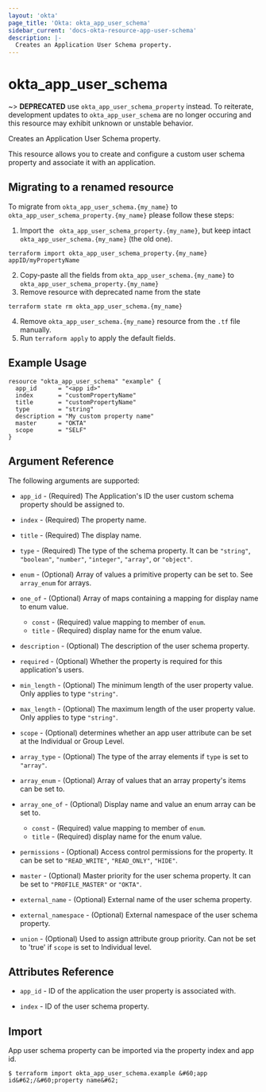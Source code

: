 ```yaml
---
layout: 'okta'
page_title: 'Okta: okta_app_user_schema'
sidebar_current: 'docs-okta-resource-app-user-schema'
description: |-
  Creates an Application User Schema property.
---
```


# okta_app_user_schema

~> **DEPRECATED** use `okta_app_user_schema_property` instead. To reiterate, development updates to `okta_app_user_schema` are no longer occuring and this resource may exhibit unknown or unstable behavior.

Creates an Application User Schema property.

This resource allows you to create and configure a custom user schema property and associate it with an application.

## Migrating to a renamed resource

To migrate from `okta_app_user_schema.{my_name}` to `okta_app_user_schema_property.{my_name}` please follow these steps:

1. Import the ` okta_app_user_schema_property.{my_name}`, but keep intact `okta_app_user_schema.{my_name}` (the old one).
```
terraform import okta_app_user_schema_property.{my_name} appID/myPropertyName
````
2. Copy-paste all the fields from `okta_app_user_schema.{my_name}` to `okta_app_user_schema_property.{my_name}`
3. Remove resource with deprecated name from the state
```
terraform state rm okta_app_user_schema.{my_name}
```
4. Remove `okta_app_user_schema.{my_name}` resource from the `.tf` file manually.
5. Run `terraform apply` to apply the default fields.

## Example Usage

```hcl
resource "okta_app_user_schema" "example" {
  app_id      = "<app id>"
  index       = "customPropertyName"
  title       = "customPropertyName"
  type        = "string"
  description = "My custom property name"
  master      = "OKTA"
  scope       = "SELF"
}
```

## Argument Reference

The following arguments are supported:

- `app_id` - (Required) The Application's ID the user custom schema property should be assigned to.

- `index` - (Required) The property name.

- `title` - (Required) The display name.

- `type` - (Required) The type of the schema property. It can be `"string"`, `"boolean"`, `"number"`, `"integer"`, `"array"`, or `"object"`.

- `enum` - (Optional) Array of values a primitive property can be set to. See `array_enum` for arrays.

- `one_of` - (Optional) Array of maps containing a mapping for display name to enum value.

  - `const` - (Required) value mapping to member of `enum`.
  - `title` - (Required) display name for the enum value.

- `description` - (Optional) The description of the user schema property.

- `required` - (Optional) Whether the property is required for this application's users.

- `min_length` - (Optional) The minimum length of the user property value. Only applies to type `"string"`.

- `max_length` - (Optional) The maximum length of the user property value. Only applies to type `"string"`.

- `scope` - (Optional) determines whether an app user attribute can be set at the Individual or Group Level.

- `array_type` - (Optional) The type of the array elements if `type` is set to `"array"`.

- `array_enum` - (Optional) Array of values that an array property's items can be set to.

- `array_one_of` - (Optional) Display name and value an enum array can be set to.

  - `const` - (Required) value mapping to member of `enum`.
  - `title` - (Required) display name for the enum value.

- `permissions` - (Optional) Access control permissions for the property. It can be set to `"READ_WRITE"`, `"READ_ONLY"`, `"HIDE"`.

- `master` - (Optional) Master priority for the user schema property. It can be set to `"PROFILE_MASTER"` or `"OKTA"`.

- `external_name` - (Optional) External name of the user schema property.

- `external_namespace` - (Optional) External namespace of the user schema property.

- `union` - (Optional) Used to assign attribute group priority. Can not be set to 'true' if `scope` is set to Individual level.

## Attributes Reference

- `app_id` - ID of the application the user property is associated with.

- `index` - ID of the user schema property.

## Import

App user schema property can be imported via the property index and app id.

```
$ terraform import okta_app_user_schema.example &#60;app id&#62;/&#60;property name&#62;
```
